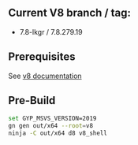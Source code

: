 ## Current V8 branch / tag:
 + 7.8-lkgr / 7.8.279.19

## Prerequisites
See [v8 documentation](https://v8.dev/docs/build)

## Pre-Build

```bash
set GYP_MSVS_VERSION=2019
gn gen out/x64 --root=v8
ninja -C out/x64 d8 v8_shell
```
